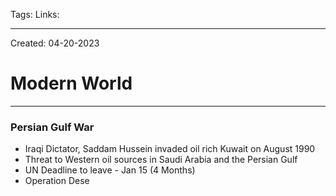 Tags:
Links: 

---
Created: 04-20-2023
# Modern World
---

### Persian Gulf War
- Iraqi Dictator, Saddam Hussein invaded oil rich Kuwait on August 1990
- Threat to Western oil sources in Saudi Arabia and the Persian Gulf
- UN Deadline to leave - Jan 15 (4 Months)
- Operation Dese